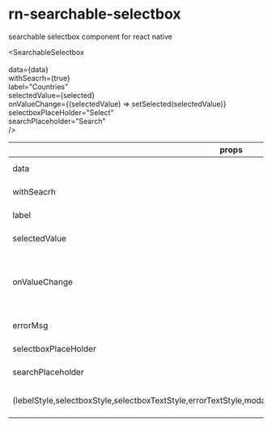 # rn-searchable-selectbox
searchable selectbox component for react native

<SearchableSelectbox
  <br />    
  data={data} 
  <br />
  withSeacrh={true}
  <br />
  label="Countries"
  <br />
  selectedValue={selected}
  <br />
  onValueChange={(selectedValue) => setSelected(selectedValue)}
  <br />
  selectboxPlaceHolder="Select"
  <br />
  searchPlaceholder="Search"
  <br />
/>
  
  props | desc
------------ | -------------
data | {type : array}
withSeacrh | {type : bool}
label | {type : string}  
selectedValue | {type : object}  
onValueChange | {desc : 'evnet when value has change'} 
errorMsg | {type : string}  
selectboxPlaceHolder | {type : string}  
searchPlaceholder | {type : string}  
(lebelStyle,selectboxStyle,selectboxTextStyle,errorTextStyle,modalHeaderTextStyle,searchInputStyle,listItemStyle) | {type : style object}  
